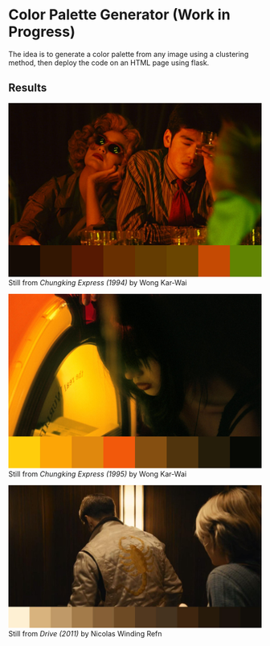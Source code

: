 # Color Palette Generator (Work in Progress)

The idea is to generate a color palette from any image using a clustering method, then deploy the code on an HTML page using flask.

## Results

![Chungking Express](chungking_express.png)
Still from *Chungking Express (1994)* by Wong Kar-Wai

![Fallen Angels](fallen_angels.jpg)
Still from *Chungking Express (1995)* by Wong Kar-Wai

![Drive](drive.jpg)
Still from *Drive (2011)* by Nicolas Winding Refn
